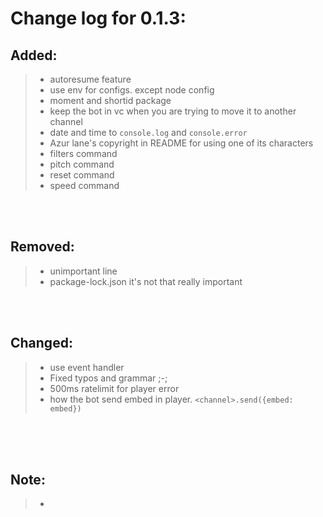 # Change log for 0.1.3:
## Added:
> - autoresume feature
> - use env for configs. except node config
> - moment and shortid package
> - keep the bot in vc when you are trying to move it to another channel
> - date and time to `console.log` and `console.error`
> - Azur lane's copyright in README for using one of its characters
> - filters command
> - pitch command
> - reset command
> - speed command
<br>
<br>

## Removed:
> - unimportant line
> - package-lock.json it's not that really important
<br>
<br>

## Changed:
> - use event handler
> - Fixed typos and grammar ;-;
> - 500ms ratelimit for player error
> - how the bot send embed in player. `<channel>.send({embed: embed})`
<br>
<br>
<br>

## Note:
> - 